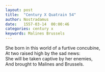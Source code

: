 ```yaml
---
layout: post
title:  "Century X Quatrain 54"
author: Nostradamus
date:   1557-03-14  00:00:46
categories: century x
keywords: Malines Brussels
---
```

She born in this world of a furtive concubine,  
At two raised high by the sad news:  
She will be taken captive by her enemies,  
And brought to Malines and Brussels.